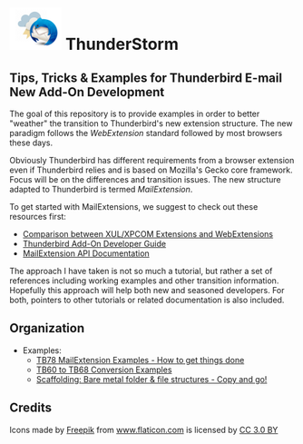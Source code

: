 # ![Thunderstorm icon](rep-resources/images/thunderstorm.png) ThunderStorm

## Tips, Tricks &amp; Examples for Thunderbird E-mail New Add-On Development

The goal of this repository is to provide examples in order to better "weather"
the transition to Thunderbird's new extension structure. The new paradigm follows
the *WebExtension* standard followed by most browsers these days.

Obviously Thunderbird has different requirements from a browser extension even if
Thunderbird relies and is based on Mozilla's Gecko core framework. Focus will be on
the differences and transition issues. The new structure adapted to Thunderbird is
termed *MailExtension*.

To get started with MailExtensions, we suggest to check out these resources first:
* [Comparison between XUL/XPCOM Extensions and WebExtensions](https://extensionworkshop.com/documentation/develop/comparison-with-xul-xpcom-extensions/)
* [Thunderbird Add-On Developer Guide](https://developer.thunderbird.net/add-ons/about-add-ons)
* [MailExtension API Documentation](https://thunderbird-webextensions.readthedocs.io/en/latest/)

The approach I have taken is not so much a tutorial, but rather a set of references
including working examples and other transition information.
Hopefully this approach will help both new and seasoned developers.  For both,
pointers to other tutorials or related documentation is also included.

## Organization

- Examples:
  - [TB78 MailExtension Examples - How to get things done][MailExtensions]
  - [TB60 to TB68 Conversion Examples][TB68Conversion]
  - [Scaffolding: Bare metal folder & file structures - Copy and go!][Scaffolding]





## Credits
<div>Icons made by <a href="https://www.freepik.com/" title="Freepik">Freepik</a> from <a href="https://www.flaticon.com/" 			    title="Flaticon">www.flaticon.com</a> is licensed by <a href="http://creativecommons.org/licenses/by/3.0/" 			    title="Creative Commons BY 3.0" target="_blank">CC 3.0 BY</a></div>

[MailExtensions]:/examples/MailExtensions/README.md
[TB68Conversion]:/examples/TB68Conversions/README.md
[Scaffolding]:/examples/scaffolds/README.md
